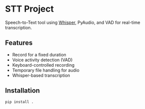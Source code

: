 # STT Project

Speech-to-Text tool using [Whisper](https://github.com/openai/whisper), PyAudio, and VAD for real-time transcription.

## Features
- Record for a fixed duration
- Voice activity detection (VAD)
- Keyboard-controlled recording
- Temporary file handling for audio
- Whisper-based transcription

## Installation
```bash
pip install .
